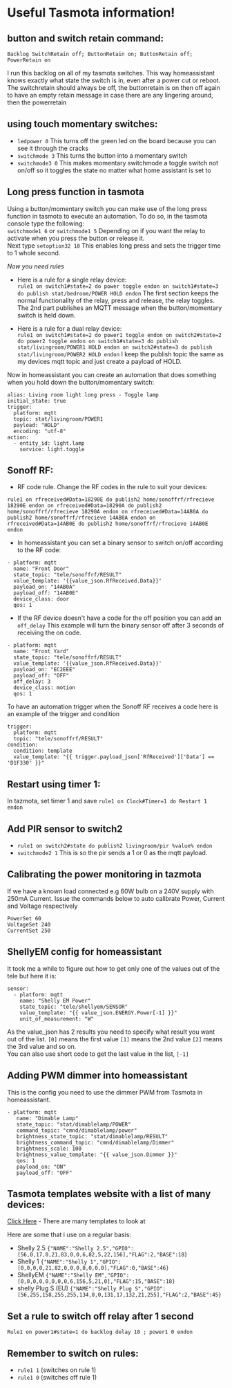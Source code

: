 # Useful Tasmota information!

## button and switch retain command:
```
Backlog SwitchRetain off; ButtonRetain on; ButtonRetain off; PowerRetain on
```
I run this backlog on all of my tasmota switches. This way homeassistant knows exactly what state the switch is in, even after a power cut or reboot.
The switchretain should always be off, the buttonretain is on then off again to have an empty retain message in case there are any lingering around, then the powerretain

## using touch momentary switches:
* `ledpower 0` This turns off the green led on the board because you can see it through the cracks
* `switchmode 3` This turns the button into a momentary switch
* `switchmode3 0` This makes momentary switchmode a toggle switch not on/off so it toggles the state no matter what home assistant is set to


## Long press function in tasmota
Using a button/momentary switch you can make use of the long press function in tasmota to execute an automation. To do so, in the tasmota console type the following:  
`switchmode1 6` or `switchmode1 5` Depending on if you want the relay to activate when you press the button or release it.  
Next type `setoption32 10` This enables long press and sets the trigger time to 1 whole second.  

*Now you need rules*  
* Here is a rule for a single relay device:  
`rule1 on switch1#state=2 do power toggle endon on switch1#state=3 do publish stat/bedroom/POWER HOLD endon` The first section keeps the normal functionality of the relay, press and release, the relay toggles. The 2nd part publishes an MQTT message when the button/momentary switch is held down.  

* Here is a rule for a dual relay device:  
`rule1 on switch1#state=2 do power1 toggle endon on switch2#state=2 do power2 toggle endon on switch1#state=3 do publish stat/livingroom/POWER1 HOLD endon on switch2#state=3 do publish stat/livingroom/POWER2 HOLD endon` I keep the publish topic the same as my devices mqtt topic and just create a payload of HOLD.  

Now in homeassistant you can create an automation that does something when you hold down the button/momentary switch:
```
alias: Living room light long press - Toggle lamp
initial_state: true
trigger:
  platform: mqtt
  topic: stat/livingroom/POWER1
  payload: "HOLD"
  encoding: "utf-8"
action:
  - entity_id: light.lamp
    service: light.toggle
```


## Sonoff RF:
* RF code rule. Change the RF codes in the rule to suit your devices:
```
rule1 on rfreceived#Data=18290E do publish2 home/sonoffrf/rfrecieve 18290E endon on rfreceived#Data=18290A do publish2 home/sonoffrf/rfrecieve 18290A endon on rfreceived#Data=14AB0A do publish2 home/sonoffrf/rfrecieve 14AB0A endon on rfreceived#Data=14AB0E do publish2 home/sonoffrf/rfrecieve 14AB0E endon
```
* In homeassistant you can set a binary sensor to switch on/off according to the RF code:
```
- platform: mqtt
  name: "Front Door"
  state_topic: "tele/sonoffrf/RESULT"
  value_template: '{{value_json.RfReceived.Data}}'
  payload_on: "14AB0A"
  payload_off: "14AB0E"
  device_class: door
  qos: 1
```
* If the RF device doesn't have a code for the off position you can add an `off_delay` This example will turn the binary sensor off after 3 seconds of receiving the on code.  
```
- platform: mqtt
  name: "Front Yard"
  state_topic: "tele/sonoffrf/RESULT"
  value_template: '{{value_json.RfReceived.Data}}'
  payload_on: "EC2EEE"
  payload_off: "OFF"
  off_delay: 3
  device_class: motion
  qos: 1
```

To have an automation trigger when the Sonoff RF receives a code here is an example of the trigger and condition  
```
trigger:
  platform: mqtt
  topic: "tele/sonoffrf/RESULT"
condition:
  condition: template
  value_template: "{{ trigger.payload_json['RfReceived']['Data'] == 'D1F330' }}"
```


## Restart using timer 1:
In tazmota, set timer 1 and save
`rule1 on Clock#Timer=1 do Restart 1 endon`  


## Add PIR sensor to switch2

* `rule1 on switch2#state do publish2 livingroom/pir %value% endon`
* `switchmode2 1` This is so the pir sends a 1 or 0 as the mqtt payload.


## Calibrating the power monitoring in tazmota
If we have a known load connected e.g 60W bulb on a 240V supply with 250mA Current. Issue the commands below to auto calibrate Power, Current and Voltage respectively
```
PowerSet 60
VoltageSet 240
CurrentSet 250
```


## ShellyEM config for homeassistant
It took me a while to figure out how to get only one of the values out of the tele but here it is:  
```
sensor:
  - platform: mqtt
    name: "Shelly EM Power"
    state_topic: "tele/shellyem/SENSOR"
    value_template: "{{ value_json.ENERGY.Power[-1] }}"
    unit_of_measurement: "W"  
```
As the value_json has 2 results you need to specify what result you want out of the list. `[0]` means the first value `[1]` means the 2nd value `[2]` means the 3rd value and so on.  
You can also use short code to get the last value in the list, `[-1]`  


## Adding PWM dimmer into homeassistant  
This is the config you need to use the dimmer PWM from Tasmota in homeassistant.  
```
- platform: mqtt
   name: "Dimable Lamp"
   state_topic: "stat/dimablelamp/POWER"
   command_topic: "cmnd/dimablelamp/power"
   brightness_state_topic: "stat/dimablelamp/RESULT"
   brightness_command_topic: "cmnd/dimablelamp/Dimmer"
   brightness_scale: 100
   brightness_value_template: "{{ value_json.Dimmer }}"
   qos: 1
   payload_on: "ON"
   payload_off: "OFF"
```


## Tasmota templates website with a list of many devices:
[Click Here](https://blakadder.github.io/templates/) - There are many templates to look at  

Here are some that i use on a regular basis:  
* Shelly 2.5 `{"NAME":"Shelly 2.5","GPIO":[56,0,17,0,21,83,0,0,6,82,5,22,156],"FLAG":2,"BASE":18}`  
* Shelly 1 `{"NAME":"Shelly 1","GPIO":[0,0,0,0,21,82,0,0,0,0,0,0,0],"FLAG":0,"BASE":46}`  
* ShellyEM `{"NAME":"Shelly EM","GPIO":[0,0,0,0,0,0,0,0,6,156,5,21,0],"FLAG":15,"BASE":18}`  
* shelly Plug S (EU) `{"NAME":"Shelly Plug S","GPIO":[56,255,158,255,255,134,0,0,131,17,132,21,255],"FLAG":2,"BASE":45}`  


## Set a rule to switch off relay after 1 second
`Rule1 on power1#state=1 do backlog delay 10 ; power1 0 endon`  


## Remember to switch on rules:
* `rule1 1` (switches on rule 1)
* `rule1 0` (switches off rule 1)  
